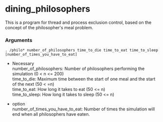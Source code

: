 # dining_philosophers

This is a program for thread and process exclusion control, based on the concept of the philosopher's meal problem.


### Arguments
```
. /philo* number_of_philosophers time_to_die time_to_eat time_to_sleep [number_of_times_you_have_to_eat]
```
- Necessary  
number_of_philosophers: Number of philosophers performing the simulation (0 < n <= 200)  
time_to_die: Maximum time between the start of one meal and the start of the next (50 < =n)  
time_to_eat: How long it takes to eat (50 <= n)  
time_to_sleep: How long it takes to sleep (50 <= n)  

- option  
number_of_times_you_have_to_eat: Number of times the simulation will end when all philosophers have eaten.
